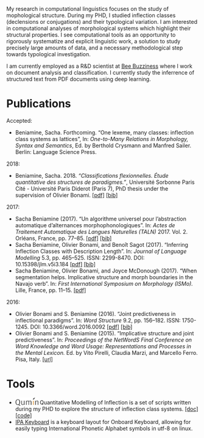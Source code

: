 ---
---


My research in computational linguistics focuses on the study of mophological structure.
During my PHD, I studied inflection classes (declensions or conjugations) and their typological variation.
I am interested in computational analyses of morphological systems which highlight their structural properties. I see computational tools as an opportunity to rigorously systematize and explicit linguistic work, a solution to study precisely large amounts of data, and a necessary methodological step towards typological investigation.

I am currently employed as a R&D scientist at [Bee Buzziness](http://beebuzziness.com/) where I work on document analysis and classification. I currently study the inferrence of structured text from PDF documents using deep learning.


# Publications

Accepted:

* Beniamine, Sacha. Forthcoming. “One lexeme, many classes: inflection class systems as lattices”, In: *One-to-Many Relations in Morphology, Syntax and Semantics*, Ed. by Berthold Crysmann and Manfred Sailer. Berlin: Language Science Press.

2018:

* Beniamine, Sacha. 2018. *“Classifications flexionnelles. Étude quantitative des structures de paradigmes.”*, Université Sorbonne Paris Cité - Université Paris Diderot (Paris 7), PhD thesis under the supervision of Olivier Bonami. [[pdf]](https://tel.archives-ouvertes.fr/tel-01840448/document) [[bib]](https://tel.archives-ouvertes.fr/tel-01840448v1/bibtex)

2017:

* Sacha Beniamine (2017). “Un algorithme universel pour l’abstraction automatique d’alternances morphophonologiques”. In: *Actes de Traitement Automatique des Langues Naturelles (TALN)* 2017. Vol. 2. Orléans, France, pp. 77–85. [[pdf]](https://hal.inria.fr/hal-01615899/document) [[bib]](https://hal.inria.fr/hal-01615899v1/bibtex)
* Sacha Beniamine, Olivier Bonami, and Benoı̂t Sagot (2017). “Inferring Inflection Classes with Description Length”. In: *Journal of Language Modelling* 5.3, pp. 465–525. ISSN: 2299-8470. DOI: 10.15398/jlm.v5i3.184 [[pdf]](https://hal.inria.fr/hal-01718879/document) [[bib]](https://halshs.archives-ouvertes.fr/hal-01718879v1/bibtex)
* Sacha Beniamine, Olivier Bonami, and Joyce McDonough (2017). “When segmentation helps. Implicative structure and morph boundaries in the Navajo verb”. In: *First International Symposium on Morphology (ISMo).* Lille, France, pp. 11–15. [[pdf]](https://colloque-ismo.univ-lille3.fr/data/documents/abstracts_booklet.pdf#page=17)

2016:

* Olivier Bonami and S. Beniamine (2016). “Joint predictiveness in inflectional paradigms”. In: *Word Structure* 9.2, pp. 156–182. ISSN: 1750-1245. DOI: 10.3366/word.2016.0092  [[pdf]](https://www.euppublishing.com/doi/pdfplus/10.3366/word.2016.0092) [[bib]](http://www.llf.cnrs.fr/fr/biblio/export/bibtex/4789)
* Olivier Bonami and S. Beniamine (2015). “Implicative structure and joint predictiveness”. In: *Proceedings of the NetWordS Final Conference on Word Knowledge and Word Usage: Representations and Processes in the Mental Lexicon.* Ed. by Vito Pirelli, Claudia Marzi, and Marcello Ferro. Pisa, Italy. [[url]](http://ceur-ws.org/Vol-1347/)

# Tools

* <img src="qumin.png" alt="Qumin" style="vertical-align: text-bottom;" width="60px"> Quantitative Modelling of Inflection is a set of scripts written during my PHD to explore the structure of inflection class systems. [[doc]](http://drehu.linguist.univ-paris-diderot.fr/qumin/) [[code]](https://github.com/XachaB/Qumin)
* [IPA Keyboard](https://github.com/XachaB/IPAKeyboard) is a keyboard layout for Onboard Keyboard, allowing for easily typing International Phonetic Alphabet symbols in utf-8 on linux.
